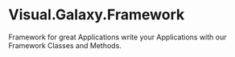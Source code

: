 # Visual.Galaxy.Framework
Framework for great Applications
write your Applications with our Framework Classes and Methods.
